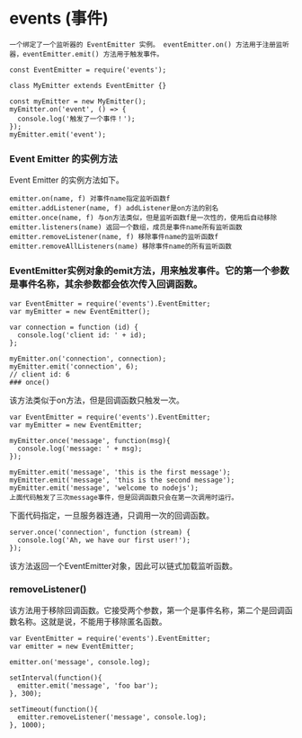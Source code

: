 # events (事件)


```
一个绑定了一个监听器的 EventEmitter 实例。 eventEmitter.on() 方法用于注册监听器，eventEmitter.emit() 方法用于触发事件。

const EventEmitter = require('events');

class MyEmitter extends EventEmitter {}

const myEmitter = new MyEmitter();
myEmitter.on('event', () => {
  console.log('触发了一个事件！');
});
myEmitter.emit('event');
```

### Event Emitter 的实例方法

Event Emitter 的实例方法如下。
```
emitter.on(name, f) 对事件name指定监听函数f
emitter.addListener(name, f) addListener是on方法的别名
emitter.once(name, f) 与on方法类似，但是监听函数f是一次性的，使用后自动移除
emitter.listeners(name) 返回一个数组，成员是事件name所有监听函数
emitter.removeListener(name, f) 移除事件name的监听函数f
emitter.removeAllListeners(name) 移除事件name的所有监听函数
```

### EventEmitter实例对象的emit方法，用来触发事件。它的第一个参数是事件名称，其余参数都会依次传入回调函数。
```
var EventEmitter = require('events').EventEmitter;
var myEmitter = new EventEmitter();

var connection = function (id) {
  console.log('client id: ' + id);
};

myEmitter.on('connection', connection);
myEmitter.emit('connection', 6);
// client id: 6
### once()
```

该方法类似于on方法，但是回调函数只触发一次。

```
var EventEmitter = require('events').EventEmitter;
var myEmitter = new EventEmitter;

myEmitter.once('message', function(msg){
  console.log('message: ' + msg);
});

myEmitter.emit('message', 'this is the first message');
myEmitter.emit('message', 'this is the second message');
myEmitter.emit('message', 'welcome to nodejs');
上面代码触发了三次message事件，但是回调函数只会在第一次调用时运行。
```
下面代码指定，一旦服务器连通，只调用一次的回调函数。
```
server.once('connection', function (stream) {
  console.log('Ah, we have our first user!');
});
```
该方法返回一个EventEmitter对象，因此可以链式加载监听函数。

### removeListener()

该方法用于移除回调函数。它接受两个参数，第一个是事件名称，第二个是回调函数名称。这就是说，不能用于移除匿名函数。

```
var EventEmitter = require('events').EventEmitter;
var emitter = new EventEmitter;

emitter.on('message', console.log);

setInterval(function(){
  emitter.emit('message', 'foo bar');
}, 300);

setTimeout(function(){
  emitter.removeListener('message', console.log);
}, 1000);
```
